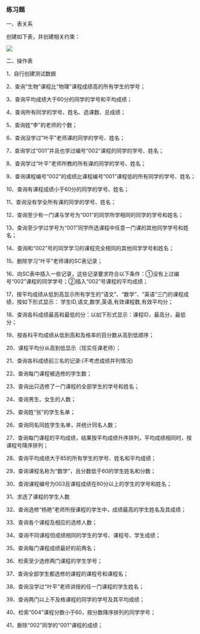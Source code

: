 ### 练习题
一、表关系

创建如下表，并创建相关约束：

![](https://i.imgur.com/JWhZ4N2.png)

二、操作表

1、自行创建测试数据

2、查询“生物”课程比“物理”课程成绩高的所有学生的学号；

3、查询平均成绩大于60分的同学的学号和平均成绩； 

4、查询所有同学的学号、姓名、选课数、总成绩；

5、查询姓“李”的老师的个数；

6、查询没学过“叶平”老师课的同学的学号、姓名；

7、查询学过“001”并且也学过编号“002”课程的同学的学号、姓名；

8、查询学过“叶平”老师所教的所有课的同学的学号、姓名；

9、查询课程编号“002”的成绩比课程编号“001”课程低的所有同学的学号、姓名；

10、查询有课程成绩小于60分的同学的学号、姓名；

11、查询没有学全所有课的同学的学号、姓名；

12、查询至少有一门课与学号为“001”的同学所学相同的同学的学号和姓名；

13、查询至少学过学号为“001”同学所选课程中任意一门课的其他同学学号和姓名；

14、查询和“002”号的同学学习的课程完全相同的其他同学学号和姓名；

15、删除学习“叶平”老师课的SC表记录；

16、向SC表中插入一些记录，这些记录要求符合以下条件：①没有上过编号“002”课程的同学学号；②插入“002”号课程的平均成绩； 

17、按平均成绩从低到高显示所有学生的“语文”、“数学”、“英语”三门的课程成绩，按如下形式显示： 学生ID,语文,数学,英语,有效课程数,有效平均分；

18、查询各科成绩最高和最低的分：以如下形式显示：课程ID，最高分，最低分；

19、按各科平均成绩从低到高和及格率的百分数从高到低顺序；

20、课程平均分从高到低显示（现实任课老师）；

21、查询各科成绩前三名的记录:(不考虑成绩并列情况) 

22、查询每门课程被选修的学生数；

23、查询出只选修了一门课程的全部学生的学号和姓名；

24、查询男生、女生的人数；

25、查询姓“张”的学生名单；

26、查询同名同姓学生名单，并统计同名人数；

27、查询每门课程的平均成绩，结果按平均成绩升序排列，平均成绩相同时，按课程号降序排列；

28、查询平均成绩大于85的所有学生的学号、姓名和平均成绩；

29、查询课程名称为“数学”，且分数低于60的学生姓名和分数；

30、查询课程编号为003且课程成绩在80分以上的学生的学号和姓名；

31、求选了课程的学生人数

32、查询选修“杨艳”老师所授课程的学生中，成绩最高的学生姓名及其成绩；

33、查询各个课程及相应的选修人数；

34、查询不同课程但成绩相同的学生的学号、课程号、学生成绩；

35、查询每门课程成绩最好的前两名；

36、检索至少选修两门课程的学生学号；

37、查询全部学生都选修的课程的课程号和课程名；

38、查询没学过“叶平”老师讲授的任一门课程的学生姓名；

39、查询两门以上不及格课程的同学的学号及其平均成绩；

40、检索“004”课程分数小于60，按分数降序排列的同学学号；

41、删除“002”同学的“001”课程的成绩；
